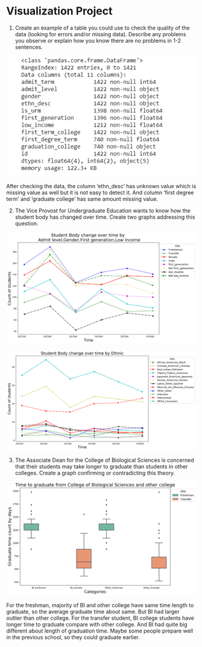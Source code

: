 # Visualization Project

1.	Create an example of a table you could use to check the quality of the data (looking for errors and/or missing data). Describe any problems you observe or explain how you know there are no problems in 1-2 sentences.

![data](/img/Data.PNG)

After checking the data, the column ‘ethn_desc’ has unknown value which is missing value as well but it is not easy to detect it. And column ‘first degree term’ and ‘graduate college’ has same amount missing value.



2.	The Vice Provost for Undergraduate Education wants to know how the student body has changed over time. Create two graphs addressing this question.

![data](/img/Student-body-change-1.png)

![data](/img/Student-body-change-2.png)



3.	The Associate Dean for the College of Biological Sciences is concerned that their students may take longer to graduate than students in other colleges. Create a graph confirming or contradicting this theory.

![data](/img/Graduation-time.png)

For the freshman, majority of BI and other college have same time length to graduate, so the average graduate time about same. But BI had larger outlier than other college.
For the transfer student, BI college students have longer time to graduate compare with other college. And BI had quite big different about length of graduation time. Maybe some people prepare well in the previous school, so they could graduate earlier. 
